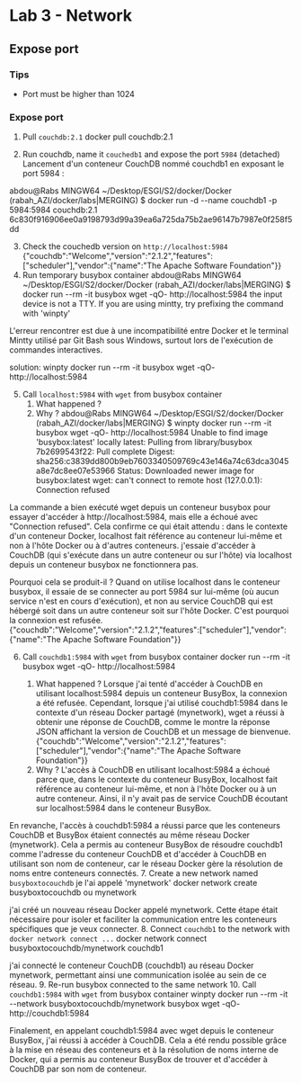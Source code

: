 # Lab 3 - Network

## Expose port

### Tips

- Port must be higher than 1024

### Expose port

1. Pull `couchdb:2.1`
docker pull couchdb:2.1

2. Run couchdb, name it `couchedb1` and expose the port `5984` (detached)
Lancement d'un conteneur CouchDB nommé couchdb1 en exposant le port 5984 :

abdou@Rabs MINGW64 ~/Desktop/ESGI/S2/docker/Docker (rabah_AZI/docker/labs|MERGING)
$ docker run -d --name couchdb1 -p 5984:5984 couchdb:2.1
6c830f916906ee0a9198793d99a39ea6a725da75b2ae96147b7987e0f258f5dd


3. Check the couchedb version on `http://localhost:5984`
{"couchdb":"Welcome","version":"2.1.2","features":["scheduler"],"vendor":{"name":"The Apache Software Foundation"}}
4. Run temporary busybox container
abdou@Rabs MINGW64 ~/Desktop/ESGI/S2/docker/Docker (rabah_AZI/docker/labs|MERGING)
$ docker run --rm -it busybox wget -qO- http://localhost:5984
the input device is not a TTY.  If you are using mintty, try prefixing the command with 'winpty'

L'erreur rencontrer est due à une incompatibilité entre Docker et le terminal Mintty utilisé par Git Bash sous Windows, surtout lors de l'exécution de commandes interactives.

solution: 
winpty docker run --rm -it busybox wget -qO- http://localhost:5984



5. Call `localhost:5984` with `wget` from busybox container
   1. What happened ?
   2. Why ?
   abdou@Rabs MINGW64 ~/Desktop/ESGI/S2/docker/Docker (rabah_AZI/docker/labs|MERGING)
$ winpty docker run --rm -it busybox wget -qO- http://localhost:5984
Unable to find image 'busybox:latest' locally
latest: Pulling from library/busybox
7b2699543f22: Pull complete
Digest: sha256:c3839dd800b9eb7603340509769c43e146a74c63dca3045a8e7dc8ee07e53966
Status: Downloaded newer image for busybox:latest
wget: can't connect to remote host (127.0.0.1): Connection refused

La commande a bien exécuté wget depuis un conteneur busybox pour essayer d'accéder à http://localhost:5984, mais elle a échoué avec "Connection refused". Cela confirme ce qui était attendu : dans le contexte d'un conteneur Docker, localhost fait référence au conteneur lui-même et non à l'hôte Docker ou à d'autres conteneurs. 
j'essaie d'accéder à CouchDB (qui s'exécute dans un autre conteneur ou sur l'hôte) via localhost depuis un conteneur busybox ne fonctionnera pas.

Pourquoi cela se produit-il ?
Quand on utilise localhost dans le conteneur busybox, il essaie de se connecter au port 5984 sur lui-même (où aucun service n'est en cours d'exécution), et non au service CouchDB qui est hébergé soit dans un autre conteneur soit sur l'hôte Docker. C'est pourquoi la connexion est refusée.
{"couchdb":"Welcome","version":"2.1.2","features":["scheduler"],"vendor":{"name":"The Apache Software Foundation"}}

6. Call `couchdb1:5984` with `wget` from busybox container
docker run --rm -it busybox wget -qO- http://localhost:5984

   1. What happened ?
   Lorsque j'ai tenté d'accéder à CouchDB en utilisant localhost:5984 depuis un conteneur BusyBox, la connexion a été refusée. Cependant, lorsque j'ai utilisé couchdb1:5984 dans le contexte d'un réseau Docker partagé (mynetwork), wget a réussi à obtenir une réponse de CouchDB, comme le montre la réponse JSON affichant la version de CouchDB et un message de bienvenue.
   {"couchdb":"Welcome","version":"2.1.2","features":["scheduler"],"vendor":{"name":"The Apache Software Foundation"}}
   2. Why ?
   L'accès à CouchDB en utilisant localhost:5984 a échoué parce que, dans le contexte du conteneur BusyBox, localhost fait référence au conteneur lui-même, et non à l'hôte Docker ou à un autre conteneur. Ainsi, il n'y avait pas de service CouchDB écoutant sur localhost:5984 dans le conteneur BusyBox.

En revanche, l'accès à couchdb1:5984 a réussi parce que les conteneurs CouchDB et BusyBox étaient connectés au même réseau Docker (mynetwork). Cela a permis au conteneur BusyBox de résoudre couchdb1 comme l'adresse du conteneur CouchDB et d'accéder à CouchDB en utilisant son nom de conteneur, car le réseau Docker gère la résolution de noms entre conteneurs connectés.
7. Create a new network named `busyboxtocouchdb` je l'ai appelé 'mynetwork'
docker network create busyboxtocouchdb ou mynetwork

j'ai créé un nouveau réseau Docker appelé mynetwork. Cette étape était nécessaire pour isoler et faciliter la communication entre les conteneurs spécifiques que je veux connecter.
8. Connect `couchdb1` to the network with `docker network connect ...`
docker network connect busyboxtocouchdb/mynetwork couchdb1

j'ai connecté le conteneur CouchDB (couchdb1) au réseau Docker mynetwork, permettant ainsi une communication isolée au sein de ce réseau.
9. Re-run busybox connected to the same network
10. Call `couchdb1:5984` with `wget` from busybox container
winpty docker run --rm -it --network busyboxtocouchdb/mynetwork busybox wget -qO- http://couchdb1:5984

Finalement, en appelant couchdb1:5984 avec wget depuis le conteneur BusyBox, j'ai réussi à accéder à CouchDB. Cela a été rendu possible grâce à la mise en réseau des conteneurs et à la résolution de noms interne de Docker, qui a permis au conteneur BusyBox de trouver et d'accéder à CouchDB par son nom de conteneur.